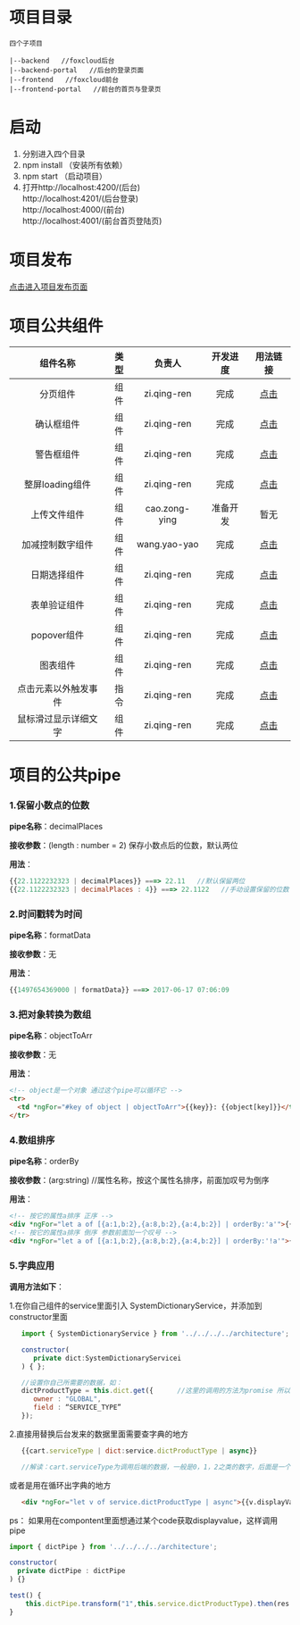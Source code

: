 # 项目目录

```
四个子项目

|--backend   //foxcloud后台
|--backend-portal   //后台的登录页面
|--frontend   //foxcloud前台
|--frontend-portal   //前台的首页与登录页
```

# 启动

1. 分别进入四个目录
2. npm install （安装所有依赖） 
3. npm start   （启动项目）
4. 打开http://localhost:4200/(后台)     
http://localhost:4201/(后台登录)  
http://localhost:4000/(前台)  
http://localhost:4001/(前台首页登陆页)


# 项目发布

[点击进入项目发布页面](https://github.hpe.com/FoxCloud/frontend/tree/master/frontend/src/architecture/assets/README/dist.md)

# 项目公共组件

|    组件名称     |  类型  |      负责人      | 开发进度 |                   用法链接                   |
| :---------: | :--: | :-----------: | :--: | :--------------------------------------: |
|    分页组件     |  组件  |  zi.qing-ren  |  完成  | [点击](https://github.hpe.com/FoxCloud/frontend/blob/master/frontend/src/architecture/components/pagination/README.md) |
|    确认框组件    |  组件  |  zi.qing-ren  |  完成  | [点击](https://github.hpe.com/FoxCloud/frontend/tree/master/frontend/src/architecture/components/dialog#确认框组件) |
|    警告框组件    |  组件  |  zi.qing-ren  |  完成  | [点击](https://github.hpe.com/FoxCloud/frontend/tree/master/frontend/src/architecture/components/dialog#警告框组件) |
| 整屏loading组件 |  组件  |  zi.qing-ren  |  完成  | [点击](https://github.hpe.com/FoxCloud/frontend/blob/master/frontend/src/architecture/components/spinner/README.md) |
|   上传文件组件    |  组件  | cao.zong-ying | 准备开发 |                    暂无                    |
|  加减控制数字组件   |  组件  | wang.yao-yao  |  完成  | [点击](https://github.hpe.com/FoxCloud/frontend/blob/master/backend/src/architecture/components/countBar/README.md) |
|   日期选择组件    |  组件  |  zi.qing-ren  |  完成  | [点击](https://github.hpe.com/FoxCloud/frontend/blob/master/frontend/src/architecture/components/date-picker/README.md) |
|   表单验证组件    |  组件  |  zi.qing-ren  | 完成 |                    [点击](https://github.hpe.com/FoxCloud/frontend/blob/master/frontend/src/architecture/components/validators/README.md)                    |
|  popover组件  |  组件  |  zi.qing-ren  |  完成  | [点击](https://github.hpe.com/FoxCloud/frontend/tree/master/frontend/src/architecture/components/popover) |
|    图表组件     |  组件  |  zi.qing-ren  |  完成  | [点击](https://github.hpe.com/FoxCloud/frontend/tree/master/frontend/src/architecture/assets/README/chart.md) |
| 点击元素以外触发事件  |  指令  |  zi.qing-ren  |  完成  | [点击](https://github.hpe.com/FoxCloud/frontend/tree/master/frontend/src/architecture/assets/README/clickoutside.md) |
| 鼠标滑过显示详细文字  |  组件  |  zi.qing-ren  |  完成  | [点击](https://github.hpe.com/FoxCloud/frontend/blob/master/frontend/src/architecture/components/staticTooltip/README.mdown) |


### 

# 项目的公共pipe

### 1.保留小数点的位数

**pipe名称**：decimalPlaces

**接收参数**：(length : number = 2)  保存小数点后的位数，默认两位

**用法**：

```javascript
{{22.1122232323 | decimalPlaces}} ===> 22.11   //默认保留两位
{{22.1122232323 | decimalPlaces : 4}} ===> 22.1122   //手动设置保留的位数
```



### 2.时间戳转为时间

**pipe名称**：formatData

**接收参数**：无

**用法**：

```javascript
{{1497654369000 | formatData}} ===> 2017-06-17 07:06:09
```



### 3.把对象转换为数组

**pipe名称**：objectToArr

**接收参数**：无

**用法**：

```html
<!-- object是一个对象 通过这个pipe可以循环它 -->
<tr>           
  <td *ngFor="#key of object | objectToArr">{{key}}: {{object[key]}}</td>
</tr>
```



### 4.数组排序

**pipe名称**：orderBy

**接收参数**：(arg:string)  //属性名称，按这个属性名排序，前面加叹号为倒序

**用法**：

```html
<!-- 按它的属性a排序 正序 -->
<div *ngFor="let a of [{a:1,b:2},{a:8,b:2},{a:4,b:2}] | orderBy:'a'">{{a.a}}</div>
<!-- 按它的属性a排序 倒序 参数前面加一个叹号 -->
<div *ngFor="let a of [{a:1,b:2},{a:8,b:2},{a:4,b:2}] | orderBy:'!a'">{{a.a}}</div>  
```



### 5.字典应用



**调用方法如下**：  


1.在你自己组件的service里面引入 SystemDictionaryService，并添加到constructor里面

```javascript
   import { SystemDictionaryService } from '../../../../architecture';

   constructor(
      private dict:SystemDictionaryServicei
   ) { };

   //设置你自己所需要的数据，如：
   dictProductType = this.dict.get({      //这里的调用的方法为promise 所以dictProductType是一个promise
      owner : "GLOBAL",
      field : “SERVICE_TYPE”    
   });
```


2.直接用替换后台发来的数据里面需要查字典的地方

```javascript
   {{cart.serviceType | dict:service.dictProductType | async}}

   //解读：cart.serviceType为调用后端的数据，一般是0，1，2之类的数字，后面是一个dict的管道，冒号后面的service.dictProductType是我们在service设置的promise，后面再加一个async的管道，就渲染出来的
```

   或者是用在循环出字典的地方

```html
   <div *ngFor="let v of service.dictProductType | async">{{v.displayValue}}</div>  
```

  ps： 如果用在compontent里面想通过某个code获取displayvalue，这样调用pipe

```javascript
import { dictPipe } from '../../../../architecture';

constructor(
  private dictPipe : dictPipe
) {}

test() {
    this.dictPipe.transform("1",this.service.dictProductType).then(res => console.log(res))
}
```



